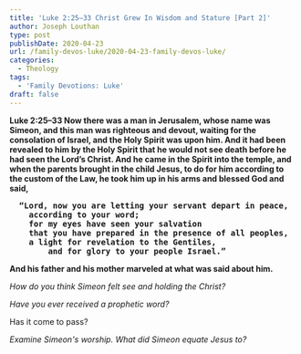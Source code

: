```yaml
---
title: 'Luke 2:25–33 Christ Grew In Wisdom and Stature [Part 2]'
author: Joseph Louthan
type: post
publishDate: 2020-04-23
url: /family-devos-luke/2020-04-23-family-devos-luke/
categories:
  - Theology
tags:
  - 'Family Devotions: Luke'
draft: false
---
```


**Luke 2:25–33 Now there was a man in Jerusalem, whose name was Simeon, and this man was righteous and devout, waiting for the consolation of Israel, and the Holy Spirit was upon him. And it had been revealed to him by the Holy Spirit that he would not see death before he had seen the Lord’s Christ. And he came in the Spirit into the temple, and when the parents brought in the child Jesus, to do for him according to the custom of the Law, he took him up in his arms and blessed God and said,** 

<pre><b>  “Lord, now you are letting your servant depart in peace, 
  	according to your word; 
  	for my eyes have seen your salvation 
  	that you have prepared in the presence of all peoples, 
  	a light for revelation to the Gentiles, 
  		and for glory to your people Israel.” </b></pre>

**And his father and his mother marveled at what was said about him.**

*How do you think Simeon felt see and holding the Christ?*

*Have you ever received a prophetic word?*

Has it come to pass?

*Examine Simeon's worship. What did Simeon equate Jesus to?*